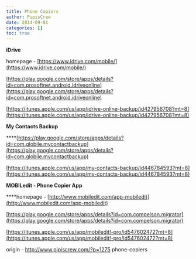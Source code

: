 ```yaml
---
title: Phone Copiers
author: PipisCrew
date: 2014-09-01
categories: []
toc: true
---
```


**iDrive**

homepage - [https://www.idrive.com/mobile/](https://www.idrive.com/mobile/)

[https://play.google.com/store/apps/details?id=com.prosoftnet.android.idriveonline](https://play.google.com/store/apps/details?id=com.prosoftnet.android.idriveonline)

[https://itunes.apple.com/us/app/idrive-online-backup/id427956708?mt=8](https://itunes.apple.com/us/app/idrive-online-backup/id427956708?mt=8)

**My Contacts Backup**

****[https://play.google.com/store/apps/details?id=com.globile.mycontactbackup](https://play.google.com/store/apps/details?id=com.globile.mycontactbackup)

[https://itunes.apple.com/us/app/my-contacts-backup/id446784593?mt=8](https://itunes.apple.com/us/app/my-contacts-backup/id446784593?mt=8)

**MOBILedit - Phone Copier App**

****homepage - [http://www.mobiledit.com/app-mobiledit](http://www.mobiledit.com/app-mobiledit)

[https://play.google.com/store/apps/details?id=com.compelson.migrator](https://play.google.com/store/apps/details?id=com.compelson.migrator)

[https://itunes.apple.com/us/app/mobiledit!-pro/id547602472?mt=8](https://itunes.apple.com/us/app/mobiledit!-pro/id547602472?mt=8)

origin - http://www.pipiscrew.com/?p=1275 phone-copiers